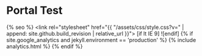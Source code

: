 # Portal Test
 {% seo %}
    <link rel="stylesheet" href="{{ "/assets/css/style.css?v=" | append: site.github.build_revision | relative_url }}">
    [if lt IE 9]
    <script src="https://cdnjs.cloudflare.com/ajax/libs/html5shiv/3.7.3/html5shiv.min.js"></script>
    ![endif]
    {% if site.google_analytics and jekyll.environment == 'production' %}
    {% include analytics.html %}
    {% endif %}
